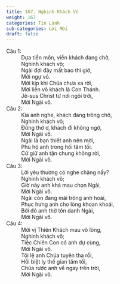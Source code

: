 ```yaml
---
title: 167. Nghinh Khách Vô
weight: 167
categories: Tin Lành
sub-categories: Lời Mời
draft: false
---
```

<dl><dt>Câu 1:</dt><dd data-verse="1">Dựa tiền môn, viễn khách đang chờ, <br/>Nghinh khách vô; <br/>Ngài đợi đây mất bao thì giờ, <br/>Mời ngự vô. <br/>Mời kịp khi Chúa chưa xa rời, <br/>Mời liền vô khách là Con Thánh. <br/>Jê-sus Christ từ nơi ngôi trời, <br/>Mời Ngài vô. </dd><dt>Câu 2:</dt><dd data-verse="2"> Kìa anh nghe, khách đang trông chờ, <br/>Nghinh khách vô; <br/>Đừng thờ ơ, khách đi không ngờ, <br/>Mời Ngài vô. <br/>Ngài là bạn thiết anh nên mời, <br/>Phù hộ anh trong hồi tăm tối. <br/>Cứ giữ anh tận chung không rời, <br/>Mời Ngài vô. </dd><dt>Câu 3:</dt><dd data-verse="3">Lời yêu thương có nghe chăng nầy? <br/>Nghinh khách vô; <br/>Giờ này anh khá mau chọn Ngài, <br/>Mời Ngài vô. <br/>Ngài còn đang mãi trông anh hoài, <br/>Phục hưng anh cho lòng khoan khoái, <br/>Bởi đó anh thờ tôn danh Ngài, <br/>Mời Ngài vô. </dd><dt>Câu 4:</dt><dd data-verse="4">Mời vị Thiên Khách mau vô lòng, <br/>Nghinh khách vô; <br/>Tiệc Chiên Con có anh dự cùng, <br/>Mời Ngài vô. <br/>Tội lệ anh Chúa tuyên tha rồi, <br/>Hồi biệt ly thế gian tăm tối, <br/>Chúa rước anh về ngay trên trời, <br/>Mời Ngài vô. </dd></dl>